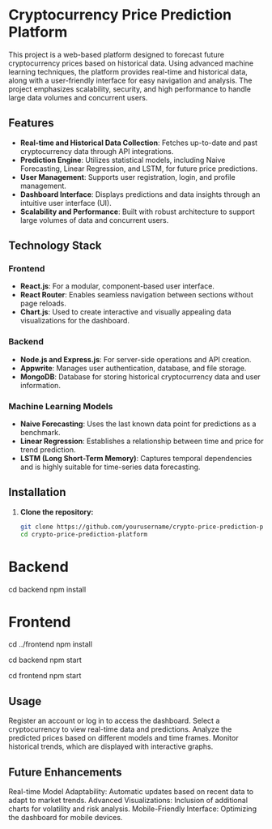 # Cryptocurrency Price Prediction Platform

This project is a web-based platform designed to forecast future cryptocurrency prices based on historical data. Using advanced machine learning techniques, the platform provides real-time and historical data, along with a user-friendly interface for easy navigation and analysis. The project emphasizes scalability, security, and high performance to handle large data volumes and concurrent users.

## Features

- **Real-time and Historical Data Collection**: Fetches up-to-date and past cryptocurrency data through API integrations.
- **Prediction Engine**: Utilizes statistical models, including Naive Forecasting, Linear Regression, and LSTM, for future price predictions.
- **User Management**: Supports user registration, login, and profile management.
- **Dashboard Interface**: Displays predictions and data insights through an intuitive user interface (UI).
- **Scalability and Performance**: Built with robust architecture to support large volumes of data and concurrent users.

## Technology Stack

### Frontend
- **React.js**: For a modular, component-based user interface.
- **React Router**: Enables seamless navigation between sections without page reloads.
- **Chart.js**: Used to create interactive and visually appealing data visualizations for the dashboard.

### Backend
- **Node.js and Express.js**: For server-side operations and API creation.
- **Appwrite**: Manages user authentication, database, and file storage.
- **MongoDB**: Database for storing historical cryptocurrency data and user information.

### Machine Learning Models
- **Naive Forecasting**: Uses the last known data point for predictions as a benchmark.
- **Linear Regression**: Establishes a relationship between time and price for trend prediction.
- **LSTM (Long Short-Term Memory)**: Captures temporal dependencies and is highly suitable for time-series data forecasting.

## Installation

1. **Clone the repository:**
   ```bash
   git clone https://github.com/yourusername/crypto-price-prediction-platform.git
   cd crypto-price-prediction-platform
# Backend
cd backend
npm install

# Frontend
cd ../frontend
npm install

cd backend
npm start

cd frontend
npm start

## Usage
Register an account or log in to access the dashboard.
Select a cryptocurrency to view real-time data and predictions.
Analyze the predicted prices based on different models and time frames.
Monitor historical trends, which are displayed with interactive graphs.
## Future Enhancements
Real-time Model Adaptability: Automatic updates based on recent data to adapt to market trends.
Advanced Visualizations: Inclusion of additional charts for volatility and risk analysis.
Mobile-Friendly Interface: Optimizing the dashboard for mobile devices.
